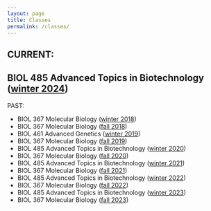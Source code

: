```yaml
---
layout: page
title: Classes
permalink: /classes/
---
```

## **CURRENT:**

## **BIOL 485 Advanced Topics in Biotechnology ([winter 2024](/classes/BIOL485_winter_2024.html))**

PAST:
- BIOL 367 Molecular Biology ([winter 2018](/classes/BIOL367_winter_2018.html))
- BIOL 367 Molecular Biology ([fall 2018](/classes/BIOL367_fall_2018.html))
- BIOL 461 Advanced Genetics ([winter 2019](/classes/BIOL461_winter_2019.html))
- BIOL 367 Molecular Biology ([fall 2019](/classes/BIOL367_fall_2019.html))
- BIOL 485 Advanced Topics in Biotechnology ([winter 2020](/classes/BIOL485_winter_2020.html))
- BIOL 367 Molecular Biology ([fall 2020](/classes/BIOL367_fall_2020.html))
- BIOL 485 Advanced Topics in Biotechnology ([winter 2021](/classes/BIOL485_winter_2021.html))
- BIOL 367 Molecular Biology ([fall 2021](/classes/BIOL367_fall_2021.html))
- BIOL 485 Advanced Topics in Biotechnology ([winter 2022](/classes/BIOL485_winter_2022.html))
- BIOL 367 Molecular Biology ([fall 2022](/classes/BIOL367_fall_2022.html))
- BIOL 485 Advanced Topics in Biotechnology ([winter 2023](/classes/BIOL485_winter_2023.html))
- BIOL 367 Molecular Biology ([fall 2023](/classes/BIOL367_fall_2023.html))


